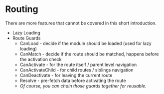 # <Angular/> Routing
There are more features that cannot be covered in this short introduction.

<v-clicks depth="2">

- Lazy Loading
- Route Guards
    - CanLoad - decide if the module should be loaded (used for lazy loading)
    - CanMatch - decide if the route should be matched, happens before the activation check
    - CanActivate - for the route itself / parent level navigation
    - CanActivateChild - for child routes / siblings navigation
    - CanDeactivate - for leaving the current route
    - Resolve - pre-fetch data before activating the route
    - <i>Of course, you can chain those guards together for reusable.</i>

</v-clicks>